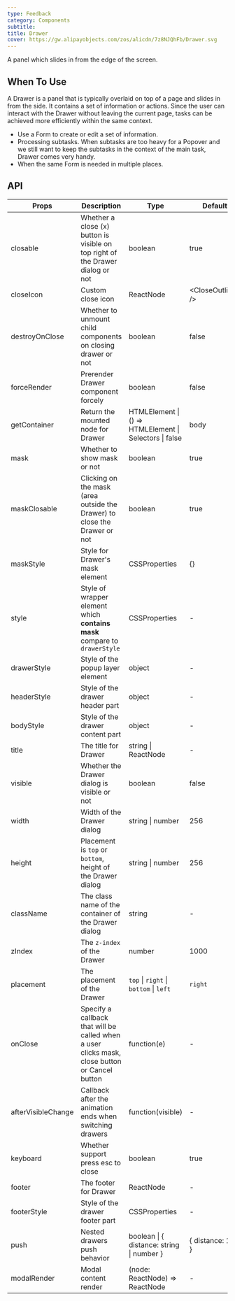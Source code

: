 ```yaml
---
type: Feedback
category: Components
subtitle:
title: Drawer
cover: https://gw.alipayobjects.com/zos/alicdn/7z8NJQhFb/Drawer.svg
---
```


A panel which slides in from the edge of the screen.

## When To Use

A Drawer is a panel that is typically overlaid on top of a page and slides in from the side. It contains a set of information or actions. Since the user can interact with the Drawer without leaving the current page, tasks can be achieved more efficiently within the same context.

- Use a Form to create or edit a set of information.
- Processing subtasks. When subtasks are too heavy for a Popover and we still want to keep the subtasks in the context of the main task, Drawer comes very handy.
- When the same Form is needed in multiple places.

## API

| Props | Description | Type | Default | Version |
| --- | --- | --- | --- | --- |
| closable | Whether a close (x) button is visible on top right of the Drawer dialog or not | boolean | true |
| closeIcon | Custom close icon | ReactNode | &lt;CloseOutlined /> |
| destroyOnClose | Whether to unmount child components on closing drawer or not | boolean | false |
| forceRender | Prerender Drawer component forcely | boolean | false |
| getContainer | Return the mounted node for Drawer | HTMLElement \| () => HTMLElement \| Selectors \| false | body |
| mask | Whether to show mask or not | boolean | true |
| maskClosable | Clicking on the mask (area outside the Drawer) to close the Drawer or not | boolean | true |
| maskStyle | Style for Drawer's mask element | CSSProperties | {} |
| style | Style of wrapper element which **contains mask** compare to `drawerStyle` | CSSProperties | - |
| drawerStyle | Style of the popup layer element | object | - |
| headerStyle | Style of the drawer header part | object | - |
| bodyStyle | Style of the drawer content part | object | - |
| title | The title for Drawer | string \| ReactNode | - |
| visible | Whether the Drawer dialog is visible or not | boolean | false |
| width | Width of the Drawer dialog | string \| number | 256 |
| height | Placement is `top` or `bottom`, height of the Drawer dialog | string \| number | 256 |
| className | The class name of the container of the Drawer dialog | string | - |
| zIndex | The `z-index` of the Drawer | number | 1000 |
| placement | The placement of the Drawer | `top` \| `right` \| `bottom` \| `left` | `right` |
| onClose | Specify a callback that will be called when a user clicks mask, close button or Cancel button | function(e) | - |
| afterVisibleChange | Callback after the animation ends when switching drawers | function(visible) | - |
| keyboard | Whether support press esc to close | boolean | true |
| footer | The footer for Drawer | ReactNode | - |
| footerStyle | Style of the drawer footer part | CSSProperties | - |
| push | Nested drawers push behavior | boolean \| { distance: string \| number } | { distance: 180 } | 4.5.0+ |
| modalRender | Modal content render | (node: ReactNode) => ReactNode | - | 4.7.0 |
